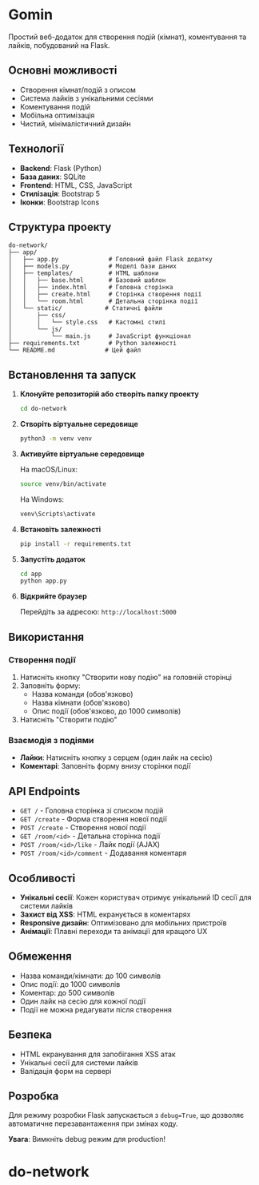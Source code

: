 # Gomin

Простий веб-додаток для створення подій (кімнат), коментування та лайків, побудований на Flask.

## Основні можливості

- Створення кімнат/подій з описом
- Система лайків з унікальними сесіями
- Коментування подій
- Мобільна оптимізація
- Чистий, мінімалістичний дизайн

## Технології

- **Backend**: Flask (Python)
- **База даних**: SQLite
- **Frontend**: HTML, CSS, JavaScript
- **Стилізація**: Bootstrap 5
- **Іконки**: Bootstrap Icons

## Структура проекту

```
do-network/
├── app/
│   ├── app.py              # Головний файл Flask додатку
│   ├── models.py           # Моделі бази даних
│   ├── templates/          # HTML шаблони
│   │   ├── base.html       # Базовий шаблон
│   │   ├── index.html      # Головна сторінка
│   │   ├── create.html     # Сторінка створення події
│   │   └── room.html       # Детальна сторінка події
│   └── static/            # Статичні файли
│       ├── css/
│       │   └── style.css   # Кастомні стилі
│       └── js/
│           └── main.js     # JavaScript функціонал
├── requirements.txt        # Python залежності
└── README.md              # Цей файл
```

## Встановлення та запуск

1. **Клонуйте репозиторій або створіть папку проекту**
   ```bash
   cd do-network
   ```

2. **Створіть віртуальне середовище**
   ```bash
   python3 -m venv venv
   ```

3. **Активуйте віртуальне середовище**
   
   На macOS/Linux:
   ```bash
   source venv/bin/activate
   ```
   
   На Windows:
   ```bash
   venv\Scripts\activate
   ```

4. **Встановіть залежності**
   ```bash
   pip install -r requirements.txt
   ```

5. **Запустіть додаток**
   ```bash
   cd app
   python app.py
   ```

6. **Відкрийте браузер**
   
   Перейдіть за адресою: `http://localhost:5000`

## Використання

### Створення події
1. Натисніть кнопку "Створити нову подію" на головній сторінці
2. Заповніть форму:
   - Назва команди (обов'язково)
   - Назва кімнати (обов'язково)
   - Опис події (обов'язково, до 1000 символів)
3. Натисніть "Створити подію"

### Взаємодія з подіями
- **Лайки**: Натисніть кнопку з серцем (один лайк на сесію)
- **Коментарі**: Заповніть форму внизу сторінки події

## API Endpoints

- `GET /` - Головна сторінка зі списком подій
- `GET /create` - Форма створення нової події
- `POST /create` - Створення нової події
- `GET /room/<id>` - Детальна сторінка події
- `POST /room/<id>/like` - Лайк події (AJAX)
- `POST /room/<id>/comment` - Додавання коментаря

## Особливості

- **Унікальні сесії**: Кожен користувач отримує унікальний ID сесії для системи лайків
- **Захист від XSS**: HTML екранується в коментарях
- **Responsive дизайн**: Оптимізовано для мобільних пристроїв
- **Анімації**: Плавні переходи та анімації для кращого UX

## Обмеження

- Назва команди/кімнати: до 100 символів
- Опис події: до 1000 символів
- Коментар: до 500 символів
- Один лайк на сесію для кожної події
- Події не можна редагувати після створення

## Безпека

- HTML екранування для запобігання XSS атак
- Унікальні сесії для системи лайків
- Валідація форм на сервері

## Розробка

Для режиму розробки Flask запускається з `debug=True`, що дозволяє автоматичне перезавантаження при змінах коду.

**Увага**: Вимкніть debug режим для production!
# do-network
